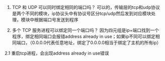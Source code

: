 1. TCP 和 UDP 可以同时绑定相同的端口吗？
可以的，传输层的tcp和udp协议是两个不同的模块，ip协议头中有协议号区分tcp/udp然后发到对应模块处理，模块中根据端口号发送到程序

2. 多个 TCP 服务进程可以绑定同一个端口吗？
因为四元组是ip+端口找到一个程序，绑定相同端口会报错address already in use；如果ip不同可以绑定相同端口，（0.0.0.0代表任意地址，绑定了0.0.0.0相当于绑定了主机的所有ip）

2.1 重启tcp进程，会出现address already in use错误